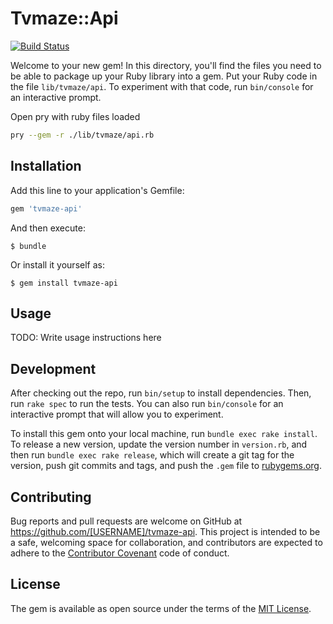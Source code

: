 # Tvmaze::Api

[![Build Status](https://travis-ci.org/codiemullins/tvmaze-api.svg?branch=master)](https://travis-ci.org/codiemullins/tvmaze-api)

Welcome to your new gem! In this directory, you'll find the files you need to be able to package up your Ruby library into a gem. Put your Ruby code in the file `lib/tvmaze/api`. To experiment with that code, run `bin/console` for an interactive prompt.

Open pry with ruby files loaded

```bash
pry --gem -r ./lib/tvmaze/api.rb
```

## Installation

Add this line to your application's Gemfile:

```ruby
gem 'tvmaze-api'
```

And then execute:

    $ bundle

Or install it yourself as:

    $ gem install tvmaze-api

## Usage

TODO: Write usage instructions here

## Development

After checking out the repo, run `bin/setup` to install dependencies. Then, run `rake spec` to run the tests. You can also run `bin/console` for an interactive prompt that will allow you to experiment.

To install this gem onto your local machine, run `bundle exec rake install`. To release a new version, update the version number in `version.rb`, and then run `bundle exec rake release`, which will create a git tag for the version, push git commits and tags, and push the `.gem` file to [rubygems.org](https://rubygems.org).

## Contributing

Bug reports and pull requests are welcome on GitHub at https://github.com/[USERNAME]/tvmaze-api. This project is intended to be a safe, welcoming space for collaboration, and contributors are expected to adhere to the [Contributor Covenant](http://contributor-covenant.org) code of conduct.


## License

The gem is available as open source under the terms of the [MIT License](http://opensource.org/licenses/MIT).
